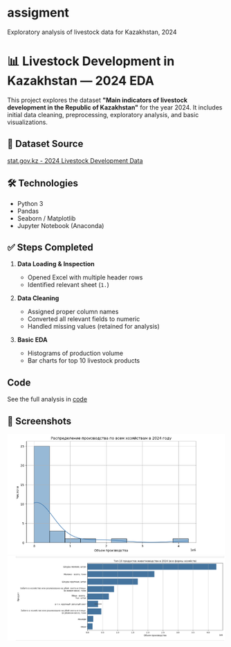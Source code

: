 # assigment
Exploratory analysis of livestock data for Kazakhstan, 2024
# 📊 Livestock Development in Kazakhstan — 2024 EDA

This project explores the dataset **"Main indicators of livestock development in the Republic of Kazakhstan"** for the year 2024. It includes initial data cleaning, preprocessing, exploratory analysis, and basic visualizations.

## 📁 Dataset Source
[stat.gov.kz - 2024 Livestock Development Data](https://stat.gov.kz/ru/industries/business-statistics/stat-forrest-village-hunt-fish/spreadsheets/?year=&name=18612&period=&type=)

## 🛠 Technologies
- Python 3
- Pandas
- Seaborn / Matplotlib
- Jupyter Notebook (Anaconda)

## ✅ Steps Completed

1. **Data Loading & Inspection**
   - Opened Excel with multiple header rows
   - Identified relevant sheet (`1.`)

2. **Data Cleaning**
   - Assigned proper column names
   - Converted all relevant fields to numeric
   - Handled missing values (retained for analysis)

3. **Basic EDA**
   - Histograms of production volume
   - Bar charts for top 10 livestock products

## Code
See the full analysis in [code](project.ipynb)

## 📸 Screenshots

![Histogram](images/histogram.png)
![Bar Chart](images/bar_chart.png)

